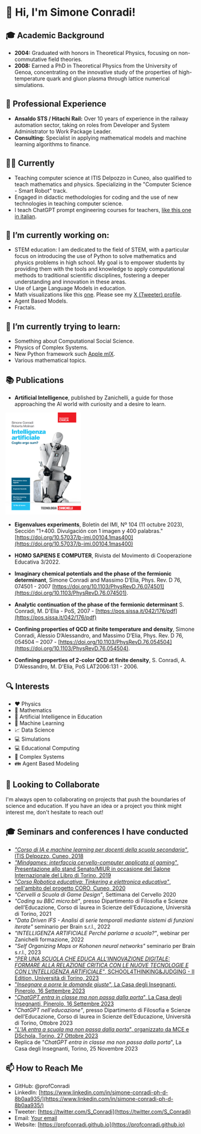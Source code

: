 <!--
**profConradi/profConradi** is a ✨ _special_ ✨ repository because its `README.md` (this file) appears on your GitHub profile.

Here are some ideas to get you started:

- 🔭 I’m currently working on ...
- 🌱 I’m currently learning ...
- 👯 I’m looking to collaborate on ...
- 🤔 I’m looking for help with ...
- 💬 Ask me about ...
- 📫 How to reach me: ...
- 😄 Pronouns: ...
- ⚡ Fun fact: ...
-->

# 👋 Hi, I'm Simone Conradi!

## 🎓 Academic Background
- **2004:** Graduated with honors in Theoretical Physics, focusing on non-commutative field theories.
- **2008:** Earned a PhD in Theoretical Physics from the University of Genoa, concentrating on the innovative study of the properties of high-temperature quark and gluon plasma through lattice numerical simulations.

## 🚄 Professional Experience
- **Ansaldo STS / Hitachi Rail:** Over 10 years of experience in the railway automation sector, taking on roles from Developer and System Administrator to Work Package Leader.
- **Consulting:** Specialist in applying mathematical models and machine learning algorithms to finance.

## 👨‍🏫 Currently
- Teaching computer science at ITIS Delpozzo in Cuneo, also qualified to teach mathematics and physics. Specializing in the "Computer Science - Smart Robot" track.
- Engaged in didactic methodologies for coding and the use of new technologies in teaching computer science.
- I teach ChatGPT prompt engineering courses for teachers, [like this one in italian](https://github.com/profConradi/conferences-lectures/blob/1cd0a1ae8ed50e1de5ec46bf34be86ccf8b0da92/Slide_lab_Conradi.pdf).

## 🔭 I’m currently working on:
- STEM education: I am dedicated to the field of STEM, with a particular focus on introducing the use of Python to solve mathematics and physics problems in high school. My goal is to empower students by providing them with the tools and knowledge to apply computational methods to traditional scientific disciplines, fostering a deeper understanding and innovation in these areas.
- Use of Large Language Models in education.
- Math visualizations like this [one](https://mathematical-oncology.org/art/276/). Please see my [X (Tweeter) profile](https://twitter.com/S_Conradi).
- Agent Based Models.
- Fractals.
  
## 🌱 I’m currently trying to learn:
- Something about Computational Social Science.
- Physics of Complex Systems.
- New Python framework such [Apple mlX](https://github.com/ml-explore).
- Various mathematical topics.

## 📚 Publications
- **Artificial Intelligence**, published by Zanichelli, a guide for those approaching the AI world with curiosity and a desire to learn.

<img src="/IA_Zanichelli.jpg" width="200"/>

- **Eigenvalues experiments**, Boletín del IMI, Nº 104 (11 octubre 2023), Sección "1+400. Divulgación con 1 imagen y 400 palabras." [https://doi.org/10.57037/b-imi.00104.1mas400](https://doi.org/10.57037/b-imi.00104.1mas400)

- **HOMO SAPIENS E COMPUTER**, Rivista del Movimento di Cooperazione Educativa 3/2022.

- **Imaginary chemical potentials and the phase of the fermionic determinant**, Simone Conradi and Massimo D’Elia, Phys. Rev. D 76, 074501 - 2007 [https://doi.org/10.1103/PhysRevD.76.074501](https://doi.org/10.1103/PhysRevD.76.074501).

- **Analytic continuation of the phase of the fermionic determinant** S. Conradi, M. D'Elia - PoS, 2007 - [https://pos.sissa.it/042/176/pdf](https://pos.sissa.it/042/176/pdf)

- **Confining properties of QCD at finite temperature and density**, Simone Conradi, Alessio D’Alessandro, and Massimo D’Elia,
Phys. Rev. D 76, 054504 – 2007 - [https://doi.org/10.1103/PhysRevD.76.054504](https://doi.org/10.1103/PhysRevD.76.054504).

- **Confining properties of 2-color QCD at finite density**, S. Conradi, A. D'Alessandro, M. D'Elia, PoS LAT2006:131 - 2006.



## 🔍 Interests
- :heart: Physics
- 🧮 Mathematics
- 🤖 Artificial Intelligence in Education
- :nut_and_bolt: Machine Learning
- :chart_with_upwards_trend: Data Science
- :computer: Simulations
- 💻 Educational Computing
- :ant: Complex Systems
- :family: Agent Based Modeling

## 💬 Looking to Collaborate
I'm always open to collaborating on projects that push the boundaries of science and education. If you have an idea or a project you think might interest me, don't hesitate to reach out!

## :mortar_board: Seminars and conferences I have conducted
- [_"Corso di IA e machine learning per docenti della scuola secondaria"_, ITIS Delpozzo, Cuneo, 2018](https://github.com/profConradi/IA_tutorial)
- [_"Mindgames: interfaccia cervello-computer applicata al gaming"_, Presentazione allo stand Senato/MIUR in occasione del Salone Internazionale del Libro di Torino, 2019](https://github.com/profConradi/SaloneLibroTorino_2019/blob/0abc3de1383de3a1d9c93222bc24b42ba629e52f/presentazione.pdf)
- [_"Corso Robotica educativa: Tinkering e elettronica educativa"_, nell'ambito del progetto CORO, Cuneo, 2020](https://github.com/profConradi/Corso_Microbit)
- _"Cervelli a Scuola di Game Design"_, Settimana del Cervello 2020
- _"Coding su BBC micro:bit"_, presso Dipartimento di Filosofia e Scienze dell'Educazione, Corso di laurea in Scienze dell'Educazione, Università di Torino, 2021
- _"Data Driven IFS - Analisi di serie temporali mediante sistemi di funzioni iterate"_ seminario per Brain s.r.l., 2022
- _"INTELLIGENZA ARTIFICIALE Perché parlarne a scuola?"_, webinar per Zanichelli formazione, 2022
- _"Self Organizing Maps or Kohonen neural networks"_ seminario per Brain s.r.l., 2023
- [_"PER UNA SCUOLA CHE EDUCA ALL'INNOVAZIONE DIGITALE: FORMARE ALLA RELAZIONE CRITICA CON LE NUOVE TECNOLOGIE E CON L'INTELLIGENZA ARTIFICIALE"_, SCHOOL4THINKING&JUDGING - II Edition, Università di Torino, 2023](https://github.com/profConradi/conferences-lectures/blob/3d15648099d2c186b5dd917f8a67e86c398ad36f/SCHOOL4THINKING%26JUDGING%20-%20II%20Edition_Insegnare_IA_a_scuola.pdf)
- ["_Insegnare a porre le domande giuste_", La Casa degli Insegnanti, Pinerolo, 16 Settembre 2023](https://github.com/profConradi/conferences-lectures/blob/3d15648099d2c186b5dd917f8a67e86c398ad36f/Insegnare_a_porre_le_domande_giuste_IA_a_scuola.pdf)
- ["_ChatGPT entra in classe ma non passa dalla porta_", La Casa degli Insegnanti, Pinerolo, 16 Settembre 2023](https://github.com/profConradi/conferences-lectures/blob/1cd0a1ae8ed50e1de5ec46bf34be86ccf8b0da92/Slide_lab_Conradi.pdf)
- _"ChatGPT nell'educazione"_, presso Dipartimento di Filosofia e Scienze dell'Educazione, Corso di laurea in Scienze dell'Educazione, Università di Torino, Ottobre 2023
- ["_L’IA entra a scuola ma non passa dalla porta_", organizzato da MCE e DSchola, Torino, 27 Ottobre 2023](https://www.associazionedschola.it/blog/2023/11/02/i-materiali-del-convegno-sullia-e-la-scuola/)
- Replica de "_ChatGPT entra in classe ma non passa dalla porta_", La Casa degli Insegnanti, Torino, 25 Novembre 2023

## 📫 How to Reach Me
- GitHub: @profConradi
- LinkedIn: [https://www.linkedin.com/in/simone-conradi-ph-d-8b0aa935/](https://www.linkedin.com/in/simone-conradi-ph-d-8b0aa935/)
- Tweeter: [https://twitter.com/S_Conradi](https://twitter.com/S_Conradi)
- Email: [Your email](mailto:conradi.simone@gmail.com.com)
- Website: [https://profconradi.github.io](https://profconradi.github.io)
